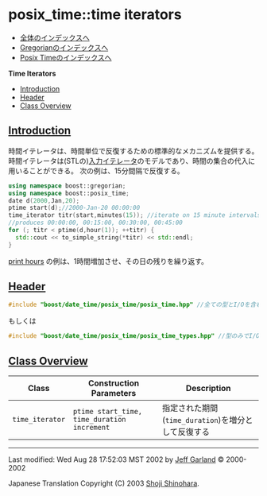 # posix_time::time iterators

- [全体のインデックスへ](../date_time.md)
- [Gregorianのインデックスへ](gregorian.md)
- [Posix Timeのインデックスへ](posix_time.md)

**Time Iterators**

- [Introduction](#introduction)
- [Header](#header)
- [Class Overview](#class-overview)


## <a id="introduction" href="#introduction">Introduction</a>
時間イテレータは、時間単位で反復するための標準的なメカニズムを提供する。 時間イテレータは(STLの)[入力イテレータ](http://www.sgi.com/tech/stl/InputIterator.html)のモデルであり、時間の集合の代入に用いることができる。 次の例は、15分間隔で反復する。

```cpp
using namespace boost::gregorian;
using namespace boost::posix_time;
date d(2000,Jan,20);
ptime start(d);//2000-Jan-20 00:00:00
time_iterator titr(start,minutes(15)); //iterate on 15 minute intervals
//produces 00:00:00, 00:15:00, 00:30:00, 00:45:00
for (; titr < ptime(d,hour(1)); ++titr) {
  std::cout << to_simple_string(*titr) << std::endl;
}
```

[print hours](print_hours.cpp.md) の例は、1時間増加させ、その日の残りを繰り返す。


## <a id="header" href="#header">Header</a>
```cpp
#include "boost/date_time/posix_time/posix_time.hpp" //全ての型とI/Oを含む
```

もしくは

```cpp
#include "boost/date_time/posix_time/posix_time_types.hpp" //型のみでI/Oは含まない
```


## <a id="class-overview" href="#class-overview">Class Overview</a>

| Class | Construction Parameters | Description |
|-------|-------------------------|-------------|
| `time_iterator` | `ptime start_time, time_duration increment` | 指定された期間(`time_duration`)を増分として反復する |


***
Last modified: Wed Aug 28 17:52:03 MST 2002 by [Jeff Garland](mailto:jeff@crystalclearsoftware.com) © 2000-2002 

Japanese Translation Copyright (C) 2003 [Shoji Shinohara](mailto:sshino@cppll.jp).


